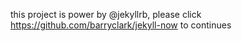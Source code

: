 this project is power by @jekyllrb, 
please click https://github.com/barryclark/jekyll-now to continues
